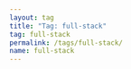 ```yaml
---
layout: tag
title: "Tag: full-stack"
tag: full-stack
permalink: /tags/full-stack/
name: full-stack
---
```

